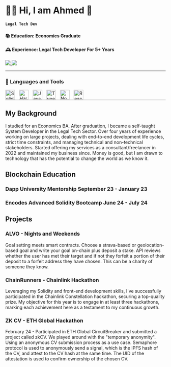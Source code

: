 

# 👨‍💻 Hi, I am Ahmed 👋

**`Legal Tech Dev`**

#### 📚 Education: Economics Graduate
#### 🕰️ Experience:  Legal Tech Developer For 5+ Years
 
   <div align="left"> 
  <a href="mailto:ahmedborwin01@gmail.com">
    <img src="https://img.shields.io/badge/Gmail-333333?style=for-the-badge&logo=gmail&logoColor=red" />
  </a>
  <a href="https://www.linkedin.com/in/ahmedborwindev/" target="_blank">
    <img src="https://img.shields.io/badge/LinkedIn-0077B5?style=for-the-badge&logo=linkedin&logoColor=white" target="_blank" />
  </a>
</div>

---

### 🧰 Languages and Tools
<img align="left" alt="Solidity" width="30px" style="padding-right:10px;" src="https://cdn.jsdelivr.net/gh/devicons/devicon/icons/solidity/solidity-original.svg" />
<img align="left" alt="Hardhat" width="30px" style="padding-right:10px;" src="https://cdn.jsdelivr.net/gh/devicons/devicon/icons/hardhat/hardhat-original.svg" />
<img align="left" alt="JavaScript" width="30px" style="padding-right:10px;" src="https://cdn.jsdelivr.net/gh/devicons/devicon/icons/javascript/javascript-plain.svg" />
<img align="left" alt="TypeScript" width="30px" style="padding-right:10px;" src="https://cdn.jsdelivr.net/gh/devicons/devicon/icons/typescript/typescript-plain.svg" />
<img align="left" alt="NodeJS" width="30px" style="padding-right:10px;" src="https://cdn.jsdelivr.net/gh/devicons/devicon/icons/nodejs/nodejs-original.svg" />
<img align="left" alt="React" width="30px" style="padding-right:10px;" src="https://cdn.jsdelivr.net/gh/devicons/devicon/icons/react/react-original.svg" />
<br />

---

## My Background

I studied for an Economics BA. After graduation, I became a self-taught System Developer in the Legal Tech Sector. Over four years of experience working on large projects, dealing with end-to-end development life cycles, strict time constraints, and managing technical and non-technical stakeholders. Started offering my services as a consultant/freelancer in 2022 and maintained my business since. Money is good, but I am drawn to technology that has the potential to change the world as we know it.

## Blockchain Education
  
### Dapp University Mentorship September 23 - January 23
### Encodes Advanced Solidity Bootcamp June 24 - July 24


## Projects

### ALVO - Nights and Weekends
Goal setting meets smart contracts. Choose a strava-based or geolocation-based goal and write your goal on-chain plus deposit a stake. API reviews whether the user has met their target and if not they forfeit a portion of their deposit to a forfeit address they have chosen. This can be a charity of someone they know.

### ChainRunners - Chainlink Hackathon
Leveraging my Solidity and front-end development skills, I've successfully participated in the Chainlink Constellation hackathon, securing a top-quality prize. My objective for this year is to engage in at least three hackathons, marking each achievement here as a testament to my continuous growth.

### ZK CV - ETH Global Hackathon
February 24 - Participated in ETH Global CircuitBreaker and submitted a project called zkCV. We played around with the "temporary anonymity". Using an anonymous CV submission process as a use case. Semaphore protocol is used to anonymously send a signal, which is the IPFS hash of the CV, and attest to the CV hash at the same time. The UID of the attestation is used to confirm ownership of the chosen CV. 





